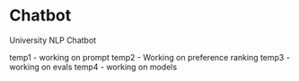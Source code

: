 # Chatbot
University NLP Chatbot


temp1 - working on prompt
temp2 - Working on preference ranking
temp3 - working on evals
temp4 - working on models 